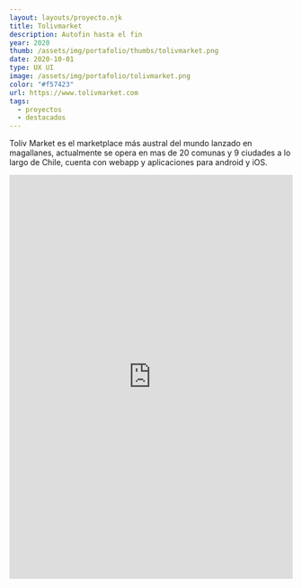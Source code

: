 ```yaml
---
layout: layouts/proyecto.njk
title: Tolivmarket
description: Autofin hasta el fin
year: 2020
thumb: /assets/img/portafolio/thumbs/tolivmarket.png
date: 2020-10-01
type: UX UI
image: /assets/img/portafolio/tolivmarket.png
color: "#f57423"
url: https://www.tolivmarket.com
tags:
  - proyectos
  - destacados
---
```


Toliv Market es el marketplace más austral del mundo lanzado en magallanes, actualmente se opera en mas de 20 comunas y 9 ciudades a lo largo de Chile, cuenta con webapp y aplicaciones para android y iOS.

<div class="prototype">
	<iframe src="https://marvelapp.com/prototype/b0gc69i?emb=1&iosapp=false&frameless=false" width="100%" height="720" allowTransparency="true" frameborder="0"></iframe>
</div>